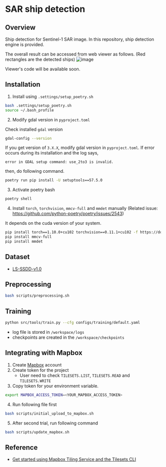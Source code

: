 # SAR ship detection

## Overview

Ship detection for Sentinel-1 SAR image.
In this repository, ship detection engine is provided.

The overall result can be accessed from web viewer as follows.
(Red rectangles are the detected ships)
![image](./.assets/ship_detection.gif)

Viewer's code will be available soon.


## Installation

1. Install using `.settings/setup_poetry.sh`
```bash
bash .settings/setup_poetry.sh
source ~/.bash_profile
```

2. Modify gdal version in `pyproject.toml`

Check installed `gdal` version

```bash
gdal-config --version
```

If you get version of `3.X.X`, modify gdal version in `pyproject.toml`.
If error occurs during its installation and the log says,
```
error in GDAL setup command: use_2to3 is invalid.
```

then, do following command.
```bash
poetry run pip install -U setuptools==57.5.0
```


3. Activate poetry bash
```bash
poetry shell
```

4. Install `torch`, `torchvision`, `mmcv-full` and `mmdet` manually
(Related issue: https://github.com/python-poetry/poetry/issues/2543)

It depends on the cuda version of your system.
```bash
pip install torch==1.10.0+cu102 torchvision==0.11.1+cu102 -f https://download.pytorch.org/whl/cu102/torch_stable.html
pip install mmcv-full
pip install mmdet
```

## Dataset
- [LS-SSDD-v1.0](https://github.com/TianwenZhang0825/LS-SSDD-v1.0-OPEN)


## Preprocessing
```bash
bash scripts/preprocessing.sh
```

## Training

```bash
python src/tools/train.py --cfg configs/training/default.yaml
```

- log file is stored in `/workspace/logs`
- checkpoints are created in the `/workspace/checkpoints`


## Integrating with Mapbox

1. Create [Mapbox](https://www.mapbox.com/) account
2. Create token for the project
    - User need to check `TILESETS.LIST`, `TILESETS.READ` and `TILESETS.WRITE`
3. Copy token for your environment variable.
```bash
export MAPBOX_ACCESS_TOKEN=<YOUR_MAPBOX_ACCESS_TOKEN>
```
4. Run following file first
```bash
bash scripts/initial_upload_to_mapbox.sh
```
5. After second trial, run following command
```bash
bash scripts/update_mapbox.sh
```

## Reference
- [Get started using Mapbox Tiling Service and the Tilesets CLI](https://docs.mapbox.com/help/tutorials/get-started-mts-and-tilesets-cli/)
